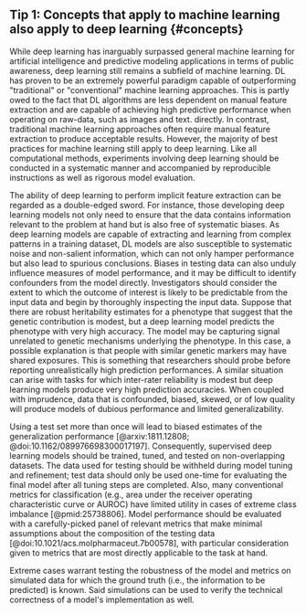 ## Tip 1: Concepts that apply to machine learning also apply to deep learning {#concepts}

While deep learning has inarguably surpassed general machine learning for artificial intelligence and predictive modeling applications in terms of public awareness, deep learning still remains a subfield of machine learning.
DL has proven to be an extremely powerful paradigm capable of outperforming "traditional" or "conventional" machine learning approaches. 
This is partly owed to the fact that DL algorithms are less dependent on manual feature extraction and are capable of achieving high predictive performance when operating on raw-data, such as images and text. directly.
In contrast, traditional machine learning approaches often require manual feature extraction to produce acceptable results.
However, the majority of best practices for machine learning still apply to deep learning.
Like all computational methods, experiments involving deep learning should be conducted in a systematic manner and accompanied by reproducible instructions as well as rigorous model evaluation.

The ability of deep learning to perform implicit feature extraction can be regarded as a double-edged sword.
For instance, those developing deep learning models not only need to ensure that the data contains information relevant to the problem at hand but is also free of systematic biases.
As deep learning models are capable of extracting and learning from complex patterns in a training dataset, DL models are also susceptible to systematic noise and non-salient information, which can not only hamper performance but also lead to spurious conclusions.
Biases in testing data can also unduly influence measures of model performance, and it may be difficult to identify confounders from the model directly.
Investigators should consider the extent to which the outcome of interest is likely to be predictable from the input data and begin by thoroughly inspecting the input data.
Suppose that there are robust heritability estimates for a phenotype that suggest that the genetic contribution is modest, but a deep learning model predicts the phenotype with very high accuracy.
The model may be capturing signal unrelated to genetic mechanisms underlying the phenotype.
In this case, a possible explanation is that people with similar genetic markers may have shared exposures.
This is something that researchers should probe before reporting unrealistically high prediction performances.
A similar situation can arise with tasks for which inter-rater reliability is modest but deep learning models produce very high prediction accuracies.
When coupled with imprudence, data that is confounded, biased, skewed, or of low quality will produce models of dubious performance and limited generalizability.

Using a test set more than once will lead to biased estimates of the generalization performance  [@arxiv:1811.12808; @doi:10.1162/089976698300017197].
Consequently, supervised deep learning models should be trained, tuned, and tested on non-overlapping datasets.
The data used for testing should be withheld during model tuning and refinement; test data should only be used one-time for evaluating the final model after all tuning steps are completed.
Also, many conventional metrics for classification (e.g., area under the receiver operating characteristic curve or AUROC) have limited utility in cases of extreme class imbalance [@pmid:25738806].
Model performance should be evaluated with a carefully-picked panel of relevant metrics that make minimal assumptions about the composition of the testing data [@doi:10.1021/acs.molpharmaceut.7b00578], with particular consideration given to metrics that are most directly applicable to the task at hand.

Extreme cases warrant testing the robustness of the model and metrics on simulated data for which the ground truth (i.e., the information to be predicted) is known.
Said simulations can be used to verify the technical correctness of a model's implementation as well.
